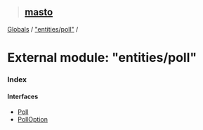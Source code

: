> ## [masto](../README.md)

[Globals](../globals.md) / ["entities/poll"](_entities_poll_.md) /

# External module: "entities/poll"

### Index

#### Interfaces

* [Poll](../interfaces/_entities_poll_.poll.md)
* [PollOption](../interfaces/_entities_poll_.polloption.md)